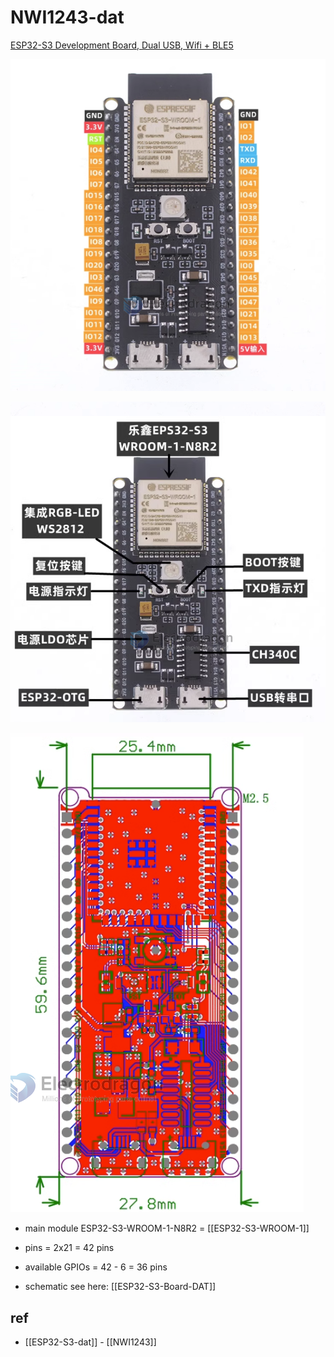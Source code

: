 
# NWI1243-dat


[ESP32-S3 Development Board, Dual USB, Wifi + BLE5](https://www.electrodragon.com/product/esp32-s3-development-board-dual-usb-wifi-ble5/)



![](2023-11-29-18-54-03.png)

![](2023-11-29-18-54-26.png)

![](2023-12-01-15-32-49.png)

- main module ESP32-S3-WROOM-1-N8R2 = [[ESP32-S3-WROOM-1]]

- pins = 2x21 = 42 pins 
- available GPIOs = 42 - 6 = 36 pins 

- schematic see here: [[ESP32-S3-Board-DAT]]

## ref 

- [[ESP32-S3-dat]] - [[NWI1243]]